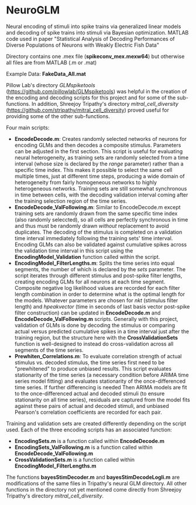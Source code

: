 # NeuroGLM
Neural encoding of stimuli into spike trains via generalized linear models and decoding of spike trains into stimuli via Bayesian optimization. MATLAB code used in paper "Statistical Analysis of Decoding Performances of Diverse Populations of Neurons with Weakly Electric Fish Data"

Directory contains one .mex file (**spikeconv_mex.mexw64**) but otherwise all files are from MATLAB (.m or .mat)

Example Data: **FakeData_All.mat**

Pillow Lab's directory *GLMspiketools* (https://github.com/pillowlab/GLMspiketools) was helpful in the creation of the encoding and decoding scripts for this project and for some of the sub-functions. In addition, Shreejoy Tripathy's directory *mitral_cell_diversity* (https://github.com/stripathy/mitral_cell_diversity) proved useful for providing some of the other sub-functions.

Four main scripts:
- **EncodeDecode.m**: Creates randomly selected networks of neurons for encoding GLMs and then decodes a composite stimulus. Parameters can be adjusted in the first section. This script is useful for evaluating neural heterogeneity, as training sets are randomly selected from a time interval (whose size is declared by the *range* parameter) rather than a specific time index. This makes it possible to select the same cell multiple times, just at different time steps, producing a wide domain of heterogeneity from fairly homogeneous networks to highly heterogeneous networks. Training sets are still somewhat synchronous in time between cells, with the decoding validation interval coming after the training selection region of the time series.
- **EncodeDecode_ValFollowing.m**: Similar to EncodeDecode.m except training sets are randomly drawn from the same specific time index (also randomly seleccted), so all cells are perfectly synchronous in time and thus must be randomly drawn *without* replacement to avoid duplicates. The decoding of the stimulus is completed on a validation time interval immediately following the training sets' time interval. Encoding GLMs can also be validated against cumulative spikes across the validation time interval in this script using the **EncodingModel_Validation** function called within the script.
- **EncodingModel_FilterLengths.m**: Splits the time series into equal segments, the number of which is declared by the *sets* parameter. The script iterates through different stimulus and post-spike filter lengths, creating encoding GLMs for all neurons at each time segment. Composite negative log likelihood values are recorded for each filter length combination in order to determine what is the optimal length for the models. Whatever parameters are chosen for *nkt* (stimulus filter length) and *hpeakvector* (time in seconds of last basis vector post-spike filter construction) can be updated in **EncodeDecode.m** and **EncodeDecode_ValFollowing.m** scripts. Generally with this project, validation of GLMs is done by decoding the stimulus or comparing actual versus predicted cumulative spikes in a time interval just after the training region, but the structure here with the **CrossValidationSets** function is well-designed to instead do cross-validation across all segments of the time series.
- **Prewhiten_Correlations.m**: To evaluate correlation strength of actual stimulus vs. decoded stimulus, the time series first need to be "prewhitened" to produce unbiased results. This script evaluates stationarity of the time series (a necessary condition before ARIMA time series model fitting) and evaluates stationarity of the once-differenced time series. If further differencing is needed Then ARIMA models are fit to the once-differenced actual and decoded stimuli (to ensure stationarity on all time series), residuals are captured from the model fits against these pairs of actual and decoded stimuli, and unbiased Pearson's correlation coefficients are recorded for each pair.

Training and validation sets are created differently depending on the script used. Each of the three encoding scripts has an associated function: 
- **EncodingSets.m** is a function called within **EncodeDecode.m**
- **EncodingSets_ValFollowing.m** is a function called within **EncodeDecode_ValFollowing.m**
- **CrossValidationSets.m** is a function called within **EncodingModel_FilterLengths.m**

The functions **bayesStimDecoder.m** and **bayesStimDecodeLogli.m** are modifications of the same files in Tripathy's neural GLM directory. All other functions in the directory not yet mentioned come directly from Shreejoy Tripathy's directory *mitral_cell_diversity*.
